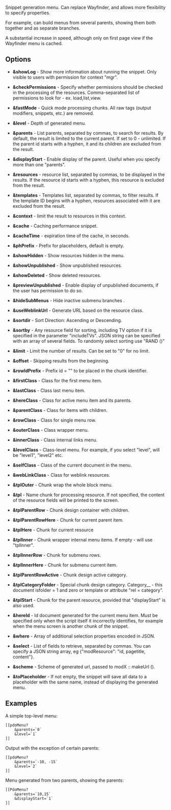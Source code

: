 Snippet generation menu. Can replace Wayfinder, and allows more flexibility to specify properties.

For example, can build menus from several parents, showing them both together and as separate branches.

A substantial increase in speed, although only on first page view if the Wayfinder menu is cached. 

## Options
* __&showLog__ - Show more information about running the snippet. Only visible to users with permission for context "mgr".
* __&checkPermissions__ - Specify whether permissions should be checked in the processing of the resources. Comma-separated list of permissions to look for - ex. load,list,view.

* __&fastMode__ - Quick mode processing chunks. All raw tags (output modifiers, snippets, etc.) are removed.
* __&level__ - Depth of generated menu.
* __&parents__ - List parents, separated by commas, to search for results. By default, the result is limited to the current parent. If set to 0 - unlimited. If the parent id starts with a hyphen, it and its children are excluded from the result.
* __&displayStart__ - Enable display of the parent. Useful when you specify more than one "parents".
* __&resources__ - resource list, separated by commas, to be displayed in the results. If the resource id starts with a hyphen, this resource is excluded from the result.
* __&templates__ - Templates list, separated by commas, to filter results. If the  template ID begins with a hyphen, resources associated with it are excluded from the result.
* __&context__ - limit the result to resources in this context.
* __&cache__ - Caching performance snippet.
* __&cacheTime__ - expiration time of the cache, in seconds.
* __&phPrefix__ - Prefix for placeholders, default is empty.
* __&showHidden__ - Show resources hidden in the menu.
* __&showUnpublished__ - Show unpublished resources.
* __&showDeleted__ - Show deleted resources.
* __&previewUnpublished__ - Enable display of unpublished documents, if the user has permission to do so.
* __&hideSubMenus__ - Hide inactive submenu branches .
* __&useWeblinkUrl__ - Generate URL based on the resource class.
* __&sortdir__ - Sort Direction: Ascending or Descending.
* __&sortby__ - Any resource field for sorting, including TV option if it is specified in the parameter "includeTVs". JSON string can be specified with an array of several fields. To randomly select sorting use "RAND ()"
* __&limit__ - Limit the number of results. Can be set to "0" for no limit.
* __&offset__ - Skipping results from the beginning.
* __&rowIdPrefix__ - Prefix id = "" to be placed in the chunk identifier.
* __&firstClass__ - Class for the first menu item.
* __&lastClass__ - Class last menu item.
* __&hereClass__ - Class for active menu item and its parents.
* __&parentClass__ - Class for items with children.
* __&rowClass__ - Class for single menu row.
* __&outerClass__ - Class wrapper menu.
* __&innerClass__ - Class internal links menu.
* __&levelClass__ - Class-level menu. For example, if you select "level", will be "level1", "level2" etc.
* __&selfClass__ - Class of the current document in the menu.
* __&webLinkClass__ - Class for weblink resources.
* __&tplOuter__ - Chunk wrap the whole block menu.
* __&tpl__ - Name chunk for processing resource. If not specified, the content of the resource fields will be printed to the screen.
* __&tplParentRow__ - Chunk design container with children.
* __&tplParentRowHere__ - Chunk for current parent item.
* __&tplHere__ - Chunk for current resource
* __&tplInner__ - Chunk wrapper internal menu items. If empty - will use "tplInner".
* __&tplInnerRow__ - Chunk for submenu rows.
* __&tplInnerHere__ - Chunk for submenu current item.
* __&tplParentRowActive__ - Chunk design active category.
* __&tplCategoryFolder__ - Special chunk design category. Category__ - this document isfolder = 1 and zero or template or attribute "rel = category".
* __&tplStart__ - Chunk for the parent resource, provided that "displayStart" is also used.
* __&hereId__ - Id document generated for the current menu item. Must be specified only when the script itself it incorrectly identifies, for example when the menu screen is another chunk of the snippet.
* __&where__ - Array of additional selection properties encoded in JSON.
* __&select__ - List of fields to retrieve, separated by commas. You can specify a JSON string array, eg {"modResource": "id, pagetitle, content"}.
* __&scheme__ - Scheme of generated url, passed to modX :: makeUrl ().
* __&toPlaceholder__ - If not empty, the snippet will save all data to a placeholder with the same name, instead of displaying the generated menu. 

## Examples
A simple top-level menu:
```
[[pdoMenu?
	&parents=`0`
	&level=`1`
]]
```

Output with the exception of certain parents:
```
[[pdoMenu?
	&parents=`-10, -15`
	&level=`2`
]]
```

Menu generated from two parents, showing the parents:
```
[[PdoMenu?
	&parents=`10,15`
	&displayStart=`1`
]]
```
